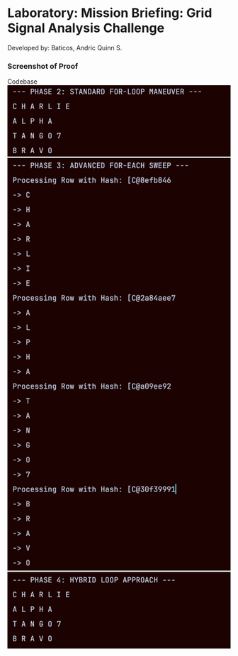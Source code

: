 # Laboratory: Mission Briefing: Grid Signal Analysis Challenge
Developed by: Baticos, Andric Quinn S.

### Screenshot of Proof

Codebase
![Screenshot Proof](/phase2.png?raw=true "phase2")
![Screenshot Proof](/phase3.png?raw=true "phase3")
![Screenshot Proof](/phase4.png?raw=true "phase4")